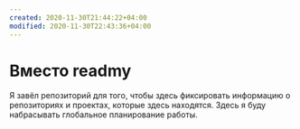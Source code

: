 ```yaml
---
created: 2020-11-30T21:44:22+04:00
modified: 2020-11-30T22:43:36+04:00
---
```


# Вместо readmy

Я завёл репозиторий для того, чтобы здесь фиксировать информацию о репозиториях и проектах, которые здесь находятся. Здесь я буду набрасывать глобальное планирование работы.